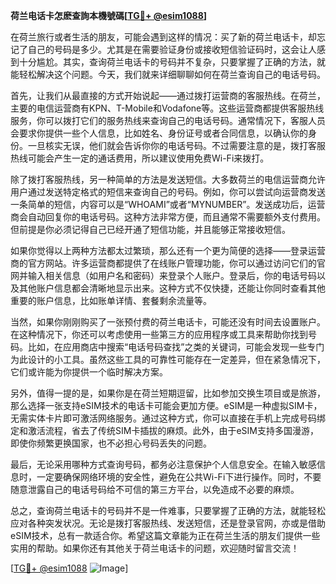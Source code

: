 **荷兰电话卡怎麽查詢本機號碼[[TG💪+ @esim1088](https://t.me/s/esim1088)]**

在荷兰旅行或者生活的朋友，可能会遇到这样的情况：买了新的荷兰电话卡，却忘记了自己的号码是多少。尤其是在需要验证身份或接收短信验证码时，这会让人感到十分尴尬。其实，查询荷兰电话卡的号码并不复杂，只要掌握了正确的方法，就能轻松解决这个问题。今天，我们就来详细聊聊如何在荷兰查询自己的电话号码。

首先，让我们从最直接的方式开始说起——通过拨打运营商的客服热线。在荷兰，主要的电信运营商有KPN、T-Mobile和Vodafone等。这些运营商都提供客服热线服务，你可以拨打它们的服务热线来查询自己的电话号码。通常情况下，客服人员会要求你提供一些个人信息，比如姓名、身份证号或者合同信息，以确认你的身份。一旦核实无误，他们就会告诉你你的电话号码。不过需要注意的是，拨打客服热线可能会产生一定的通话费用，所以建议使用免费Wi-Fi来拨打。

除了拨打客服热线，另一种简单的方法是发送短信。大多数荷兰的电信运营商允许用户通过发送特定格式的短信来查询自己的号码。例如，你可以尝试向运营商发送一条简单的短信，内容可以是“WHOAMI”或者“MYNUMBER”。发送成功后，运营商会自动回复你的电话号码。这种方法非常方便，而且通常不需要额外支付费用。但前提是你必须记得自己已经开通了短信功能，并且能够正常接收短信。

如果你觉得以上两种方法都太过繁琐，那么还有一个更为简便的选择——登录运营商的官方网站。许多运营商都提供了在线账户管理功能，你可以通过访问它们的官网并输入相关信息（如用户名和密码）来登录个人账户。登录后，你的电话号码以及其他账户信息都会清晰地显示出来。这种方式不仅快捷，还能让你同时查看其他重要的账户信息，比如账单详情、套餐剩余流量等。

当然，如果你刚刚购买了一张预付费的荷兰电话卡，可能还没有时间去设置账户。在这种情况下，你还可以考虑使用一些第三方的应用程序或工具来帮助你找到号码。比如，在应用商店中搜索“电话号码查找”之类的关键词，可能会发现一些专门为此设计的小工具。虽然这些工具的可靠性可能存在一定差异，但在紧急情况下，它们或许能为你提供一个临时解决方案。

另外，值得一提的是，如果你是在荷兰短期逗留，比如参加交换生项目或是旅游，那么选择一张支持eSIM技术的电话卡可能会更加方便。eSIM是一种虚拟SIM卡，无需实体卡片即可激活网络服务。通过这种方式，你可以直接在手机上完成号码绑定和激活流程，省去了传统SIM卡插拔的麻烦。此外，由于eSIM支持多国漫游，即使你频繁更换国家，也不必担心号码丢失的问题。

最后，无论采用哪种方式查询号码，都务必注意保护个人信息安全。在输入敏感信息时，一定要确保网络环境的安全性，避免在公共Wi-Fi下进行操作。同时，不要随意泄露自己的电话号码给不可信的第三方平台，以免造成不必要的麻烦。

总之，查询荷兰电话卡的号码并不是一件难事，只要掌握了正确的方法，就能轻松应对各种突发状况。无论是拨打客服热线、发送短信，还是登录官网，亦或是借助eSIM技术，总有一款适合你。希望这篇文章能为正在荷兰生活的朋友们提供一些实用的帮助。如果你还有其他关于荷兰电话卡的问题，欢迎随时留言交流！

[[TG💪+ @esim1088](https://t.me/s/esim1088) ![Image](https://i.postimg.cc/4NQfJmqS/Snipaste-2025-05-13-00-14-12.png)]
